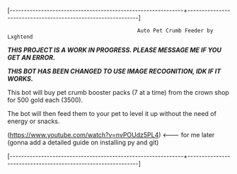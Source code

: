 [-------------------------------------------------------------+-------------------------------------------------------------]

                                             Auto Pet Crumb Feeder by Lxghtend

***THIS PROJECT IS A WORK IN PROGRESS.  PLEASE MESSAGE ME IF YOU GET AN ERROR.***

***THIS BOT HAS BEEN CHANGED TO USE IMAGE RECOGNITION, IDK IF IT WORKS.***
                                             
This bot will buy pet crumb booster packs (7 at a time) from the crown shop for 500 gold each  (3500).

The bot will then feed them to your pet to level it up without the need of energy or snacks.

(https://www.youtube.com/watch?v=nvPOUdz5PL4) <--- for me later (gonna add a detailed guide on installing py and git)

[-------------------------------------------------------------+-------------------------------------------------------------]
